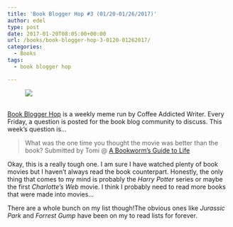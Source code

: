 ```yaml
---
title: 'Book Blogger Hop #3 (01/20-01/26/2017)'
author: edel
type: post
date: 2017-01-20T08:05:00+00:00
url: /books/book-blogger-hop-3-0120-01262017/
categories:
  - Books
tags:
  - book blogger hop

---
```

<figure><a rel="_nofollow" href="http://www.coffeeaddictedwriter.com/p/blog-page.html"><img src="https://i1.wp.com/3.bp.blogspot.com/-2bKizvp-A9w/WEjGAM4OjJI/AAAAAAAAV50/nU3xHQNtvSQQ8dRsB8OueG061E99KPrYACLcB/s1600/Book%2BBlogger%2BHop%2B%2528Final%2529.png?w=663&#038;ssl=1" data-recalc-dims="1" /></a></figure> 

<a rel="_nofollow" href="http://www.coffeeaddictedwriter.com/p/blog-page.html"></a>

<a rel="_nofollow" href="http://www.coffeeaddictedwriter.com/p/blog-page.html"><br /> </a><a rel="_nofollow" href="http://www.coffeeaddictedwriter.com/p/blog-page.html">Book Blogger Hop</a> is a weekly meme run by Coffee Addicted Writer. Every Friday, a question is posted for the book blog community to discuss. This week&#8217;s question is&#8230;

> What was the one time you thought the movie was better than the book? Submitted by Tomi @ [A Bookworm&#8217;s Guide to Life][1]

Okay, this is a really tough one. I am sure I have watched plenty of book movies but I haven&#8217;t always read the book counterpart. Honestly, the only thing that comes to my mind is probably the _Harry Potter_ series or maybe the first _Charlotte&#8217;s Web_ movie. I think I probably need to read more books that were made into movies&#8230;

There are a whole bunch on my list though!The obvious ones like _Jurassic Park_ and _Forrest Gump_ have been on my to read lists for forever.

 [1]: http://www.abgtl.co.uk/